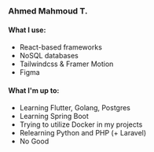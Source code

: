 ### Ahmed Mahmoud T.

#### What I use:
- React-based frameworks
- NoSQL databases
- Tailwindcss & Framer Motion
- Figma

#### What I'm up to:
- Learning Flutter, Golang, Postgres
- Learning Spring Boot
- Trying to utilize Docker in my projects
- Relearning Python and PHP (+ Laravel)
- No Good
<!--
**AhmedMahmoudT/AhmedMahmoudT** is a ✨ _special_ ✨ repository because its `README.md` (this file) appears on your GitHub profile.

Here are some ideas to get you started:

- 🔭 I’m currently working on ...
- 🌱 I’m currently learning ...
- 👯 I’m looking to collaborate on ...
- 🤔 I’m looking for help with ...
- 💬 Ask me about ...
- 📫 How to reach me: ...
- 😄 Pronouns: ...
- ⚡ Fun fact: ...
-->
